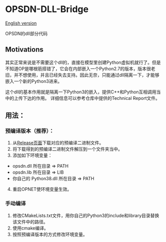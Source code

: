 # OPSDN-DLL-Bridge
[English version](./README.md)


OPSDN的dll部分代码

## Motivations
其实正常来说是不需要这个dll的，直接在模型里创建Python虚拟机就行了。但是不知道OP是哪根筋搭错了，它会在内部嵌入一个Python2.7的版本，版本很老旧，并不想使用，并且已经失去支持。因此无奈，只能通过dll隔离一下，才能够嵌入一个新的Python3进来。

这个dll的基本作用就是隔离一下Python3的嵌入，提供C++和Python互相调用当中的上传下达的作用。
详细信息可以参考仓库中提供的Technical Report文件。

## 用法：
### 预编译版本（推荐）：
1. 从[Release页面](https://github.com/ZacharyJia/opsdn/releases)下载对应的预编译二进制文件。
2. 将下载得到的预编译二进制文件解压到一个文件夹当中。
3. 添加如下环境变量：
- opsdn.dll 所在目录 => PATH
- opsdn.lib 所在目录 => LIB
- 你自己的 Python38.dll 所在目录 => PATH
4. 重启OPNET使环境变量生效。

### 手动编译
1. 修改CMakeLists.txt文件，用你自己的Python3的include和library目录替换该文件中的路径。
2. 使用cmake编译。
3. 按照预编译版本的方式修改环境变量。
